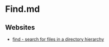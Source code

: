 # Find.md

## Websites

* [find - search for files in a directory hierarchy](https://man7.org/linux/man-pages/man1/find.1.html)
